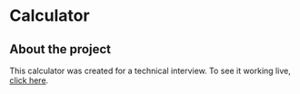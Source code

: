 # Calculator

## About the project
This calculator was created for a technical interview. To see it working live, [click here](https://calculator-coderbyte.netlify.app/).
